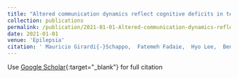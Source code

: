 ```yaml
---
title: "Altered communication dynamics reflect cognitive deficits in temporal lobe epilepsy"
collection: publications
permalink: /publication/2021-01-01-Altered-communication-dynamics-reflect-cognitive-deficits-in-temporal-lobe-epilepsy
date: 2021-01-01
venue: 'Epilepsia'
citation: ' Mauricio Girardi{-}Schappo,  Fatemeh Fadaie,  Hyo Lee,  Benoit Caldairou,  Viviane Sziklas,  Joelle Crane,  Boris Bernhardt,  Andrea Bernasconi,  Neda Bernasconi, &quot;Altered communication dynamics reflect cognitive deficits in temporal lobe epilepsy.&quot; Epilepsia, 2021.'
---
```

Use [Google Scholar](https://scholar.google.com/scholar?q=Altered+communication+dynamics+reflect+cognitive+deficits+in+temporal+lobe+epilepsy){:target="_blank"} for full citation